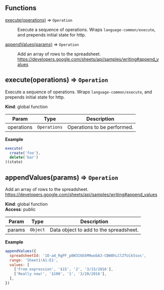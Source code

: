 ## Functions

<dl>
<dt><a href="#execute">execute(operations)</a> ⇒ <code>Operation</code></dt>
<dd><p>Execute a sequence of operations.
Wraps <code>language-common/execute</code>, and prepends initial state for http.</p>
</dd>
<dt><a href="#appendValues">appendValues(params)</a> ⇒ <code>Operation</code></dt>
<dd><p>Add an array of rows to the spreadsheet.
<a href="https://developers.google.com/sheets/api/samples/writing#append_values">https://developers.google.com/sheets/api/samples/writing#append_values</a></p>
</dd>
</dl>

<a name="execute"></a>

## execute(operations) ⇒ <code>Operation</code>
Execute a sequence of operations.
Wraps `language-common/execute`, and prepends initial state for http.

**Kind**: global function  

| Param | Type | Description |
| --- | --- | --- |
| operations | <code>Operations</code> | Operations to be performed. |

**Example**  
```js
execute(
  create('foo'),
  delete('bar')
)(state)
```
<a name="appendValues"></a>

## appendValues(params) ⇒ <code>Operation</code>
Add an array of rows to the spreadsheet.
https://developers.google.com/sheets/api/samples/writing#append_values

**Kind**: global function  
**Access**: public  

| Param | Type | Description |
| --- | --- | --- |
| params | <code>Object</code> | Data object to add to the spreadsheet. |

**Example**  
```js
appendValues({
  spreadsheetId: '1O-a4_RgPF_p8W3I6b5M9wobA3-CBW8hLClZfUik5sos',
  range: 'Sheet1!A1:E1',
  values: [
    ['From expression', '$15', '2', '3/15/2016'],
    ['Really now!', '$100', '1', '3/20/2016'],
  ],
})
```
